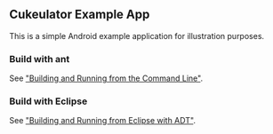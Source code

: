 ## Cukeulator Example App
This is a simple Android example application for illustration purposes.

### Build with ant
See ["Building and Running from the Command Line"](https://developer.android.com/tools/building/building-cmdline.html).

### Build with Eclipse
See ["Building and Running from Eclipse with ADT"](https://developer.android.com/tools/building/building-eclipse.html).
